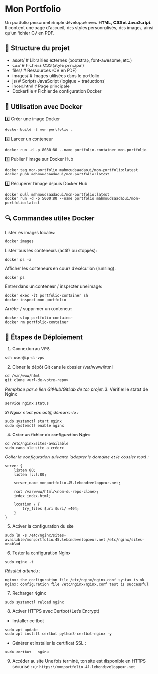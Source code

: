 # Mon Portfolio

Un portfolio personnel simple développé avec **HTML, CSS et JavaScript**.  
Il contient une page d'accueil, des styles personnalisés, des images, ainsi qu’un fichier CV en PDF.

## 📂 Structure du projet

* asset/ # Librairies externes (bootstrap, font-awesome, etc.)
* css/ # Fichiers CSS (style principal)
* files/ # Ressources (CV en PDF)
* images/ # Images utilisées dans le portfolio
* js/ # Scripts JavaScript (logique + traductions)
* index.html # Page principale
* Dockerfile # Fichier de configuration Docker

## 🐳 Utilisation avec Docker 

1️⃣ Créer une image Docker
```
docker build -t mon-portfolio .
```

2️⃣ Lancer un conteneur
```
docker run -d -p 8080:80 --name portfolio-container mon-portfolio
```

3️⃣ Publier l'image sur Docker Hub
```
docker tag mon-portfolio mahmoudsaadaoui/mon-portfolio:latest
docker push mahmoudsaadaoui/mon-portfolio:latest
```

4️⃣ Récupérer l’image depuis Docker Hub
```
docker pull mahmoudsaadaoui/mon-portfolio:latest
docker run -d -p 5000:80 --name portfolio mahmoudsaadaoui/mon-portfolio:latest
```

## 🔍 Commandes utiles Docker
Lister les images locales:
```
docker images
```

Lister tous les conteneurs (actifs ou stoppés):
```
docker ps -a
```
Afficher les conteneurs en cours d’exécution (running).
```
docker ps
```
Entrer dans un conteneur / inspecter une image:
```
docker exec -it portfolio-container sh
docker inspect mon-portfolio
```
Arrêter / supprimer un conteneur:
```
docker stop portfolio-container
docker rm portfolio-container
```

## 🚀 Étapes de Déploiement
1. Connexion au VPS
```
ssh user@ip-du-vps
```
2. Cloner le dépôt Git dans le dossier /var/www/html
```
cd /var/www/html
git clone <url-de-votre-repo>
```
_Remplace <url-de-votre-repo> par le lien GitHub/GitLab de ton projet._
3. Vérifier le statut de Nginx
```
service nginx status
```
_Si Nginx n’est pas actif, démarre-le :_
```
sudo systemctl start nginx
sudo systemctl enable nginx
```
4. Créer un fichier de configuration Nginx
```
cd /etc/nginx/sites-available
sudo nano <le site a créer>
```
_Coller la configuration suivante (adapter le domaine et le dossier root) :_
```
server {
    listen 80;
    listen [::]:80;

    server_name monportfolio.45.lebondeveloppeur.net;

    root /var/www/html/<nom-du-repo-clone>;
    index index.html;

    location / {
        try_files $uri $uri/ =404;
    }
}
```
5. Activer la configuration du site
```
sudo ln -s /etc/nginx/sites-available/monportfolio.45.lebondeveloppeur.net /etc/nginx/sites-enabled

```
6. Tester la configuration Nginx
```
sudo nginx -t
```
_Résultat attendu :_
```
nginx: the configuration file /etc/nginx/nginx.conf syntax is ok
nginx: configuration file /etc/nginx/nginx.conf test is successful

```
7. Recharger Nginx
```
sudo systemctl reload nginx
```
8. Activer HTTPS avec Certbot (Let’s Encrypt)
* Installer certbot
```
sudo apt update
sudo apt install certbot python3-certbot-nginx -y

```
* Générer et installer le certificat SSL :
```
sudo certbot --nginx

```
9. Accéder au site
Une fois terminé, ton site est disponible en HTTPS sécurisé :
👉 `https://monportfolio.45.lebondeveloppeur.net`






<!-- 
  01- creation d'un fichier Dockerfile
  02- build d'une image ==> docker build -t <nom_image> <path_dockerfile % path_du_terminal>
  03- runner le conteneur docker ==> docker run -d -p <host_port>:<container_port> --name    <nom_de_container> <image_a_executer>
  04- publier l'image sur dockerhub ==> docker tag <image_id ou image_name> <dockerhub_account>/<nom>:version

  docker push <dockerhub_account>/<nom>:version
  05- obtenir l'image via dockerhub ==> docker pull <nom_image_sur_dockerhub>:version
  06- executer l'image obtenu a partir de dockerhub ==> docker run -d -p 5000:80 mahmoudsaadaoui/mon-portfolio:latest (comme exemple)
-->

<!-- 
  docker inspect <ig_image> ==> entrer a l'interieur de l'image
-->